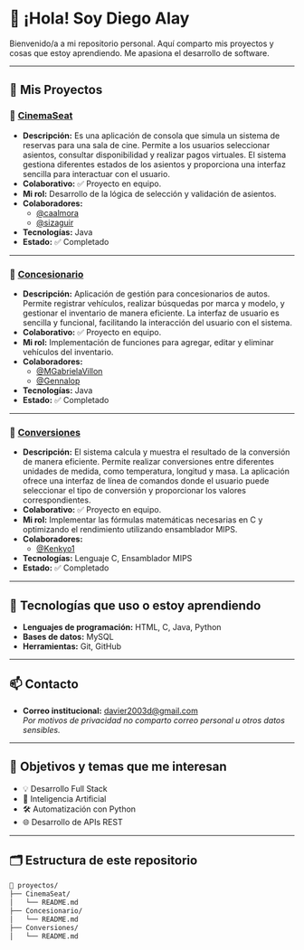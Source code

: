 # 👋 ¡Hola! Soy Diego Alay

Bienvenido/a a mi repositorio personal. Aquí comparto mis proyectos y cosas que estoy aprendiendo. Me apasiona el desarrollo de software.

---

## 📂 Mis Proyectos

### 🔧 [CinemaSeat]( https://github.com/Dalay20/CinemaSeat)
- **Descripción:** Es una aplicación de consola que simula un sistema de reservas para una sala de cine. Permite a los usuarios seleccionar asientos, consultar disponibilidad y realizar pagos virtuales. El sistema gestiona diferentes estados de los asientos y proporciona una interfaz sencilla para interactuar con el usuario.
- **Colaborativo:** ✅ Proyecto en equipo.
- **Mi rol:** Desarrollo de la lógica de selección y validación de asientos.
- **Colaboradores:**
  - [@caalmora](https://github.com/caalmora)
  - [@sizaguir](https://github.com/sizaguir)
- **Tecnologías:** Java
- **Estado:** ✅ Completado 

---

### 🔧 [Concesionario](https://github.com/Dalay20/Concesionario.git)
- **Descripción:** Aplicación de gestión para concesionarios de autos. Permite registrar vehículos, realizar búsquedas por marca y modelo, y gestionar el inventario de manera eficiente. La interfaz de usuario es sencilla y funcional, facilitando la interacción del usuario con el sistema.
- **Colaborativo:** ✅ Proyecto en equipo.
- **Mi rol:** Implementación de funciones para agregar, editar y eliminar vehículos del inventario.
- **Colaboradores:**
  - [@MGabrielaVillon](https://github.com/MGabrielaVillon)
  - [@Gennalop](https://github.com/Gennalop)
- **Tecnologías:** Java
- **Estado:** ✅ Completado

---

### 🔧 [Conversiones](https://github.com/Dalay20/Conversiones.git)
- **Descripción:** El sistema calcula y muestra el resultado de la conversión de manera eficiente. Permite realizar conversiones entre diferentes unidades de medida, como temperatura, longitud y masa. La aplicación ofrece una interfaz de línea de comandos donde el usuario puede seleccionar el tipo de conversión y proporcionar los valores correspondientes. 
- **Colaborativo:** ✅ Proyecto en equipo.
- **Mi rol:**  Implementar las fórmulas matemáticas necesarias en C y optimizando el rendimiento utilizando ensamblador MIPS.
- **Colaboradores:**
  - [@Kenkyo1](https://github.com/Kenkyo1)
- **Tecnologías:** Lenguaje C, Ensamblador MIPS
- **Estado:** ✅ Completado

---

## 🧰 Tecnologías que uso o estoy aprendiendo

- **Lenguajes de programación:** HTML, C, Java, Python
- **Bases de datos:** MySQL
- **Herramientas:** Git, GitHub

---

## 📫 Contacto

- **Correo institucional:** davier2003d@gmail.com  
*Por motivos de privacidad no comparto correo personal u otros datos sensibles.*

---

## 📌 Objetivos y temas que me interesan

- 💡 Desarrollo Full Stack
- 🤖 Inteligencia Artificial
- 🛠 Automatización con Python
- 🌐 Desarrollo de APIs REST

---

## 🗂 Estructura de este repositorio

```bash
📁 proyectos/
├── CinemaSeat/
│   └── README.md
├── Concesionario/
│   └── README.md
├── Conversiones/
│   └── README.md



